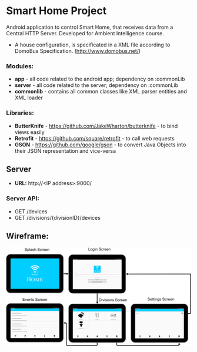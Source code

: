 # Smart Home Project
Android application to control Smart Home, that receives data from a Central HTTP Server. Developed for Ambient Intelligence course.

- A house configuration, is specificated in a XML file according to DomoBus Specification. (http://www.domobus.net/)

### Modules:
- **app** - all code related to the android app; dependency on :commonLib
- **server** - all code related to the server; dependency on :commonLib
- **commonlib** - contains all common classes like XML parser entities and XML loader

### Libraries:
- **ButterKnife** - https://github.com/JakeWharton/butterknife - to bind views easily 
- **Retrofit** - https://github.com/square/retrofit - to call web requests
- **GSON** - https://github.com/google/gson -  to convert Java Objects into their JSON representation and vice-versa

## Server
- **URL:** http://\<IP address\>:9000/

### Server API:
- GET /devices
- GET /divisions/{divisionID}/devices

## Wireframe:

![app wireframe](wireframe/EN-Wireframe.png)
